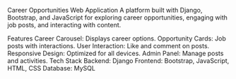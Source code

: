 
Career Opportunities Web Application
A platform built with Django, Bootstrap, and JavaScript for exploring career opportunities, engaging with job posts, and interacting with content.

Features
Career Carousel: Displays career options.
Opportunity Cards: Job posts with interactions.
User Interaction: Like and comment on posts.
Responsive Design: Optimized for all devices.
Admin Panel: Manage posts and activities.
Tech Stack
Backend: Django
Frontend: Bootstrap, JavaScript, HTML, CSS
Database: MySQL
